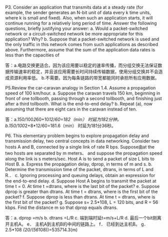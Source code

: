 P3. Consider an application that transmits data at a steady rate (for example, the sender generates an N-bit unit of data every k time units, where k is small and fixed). Also, when such an application starts, it will continue running
for a relatively long period of time. Answer the following questions, briefly justifying your answer:
a. Would a packet-switched network or a circuit-switched network be more appropriate for this application? Why?
b. Suppose that a packet-switched network is used and the only traffic in this network comes from such applications as described above. Furthermore, assume that the sum of the application data rates is less than the
capacities of

答：a.电路交换更适合。因为该应用要以稳定的速率传播，而分组交换无法保证数据传输速率的稳定，并且该应用需要长时间持续传输数据，使用分组交换并不会造成资源利用率低。
b.不需要。因为每条链路的带宽都能同时承担所有应用数据。

P5.Review the car-caravan analogy in Section 1.4. Assume a propagation speed of 100 km/hour.
a. Suppose the caravan travels 150 km, beginning in front of one tollbooth, passing through a second tollbooth, and finishing just after a third tollbooth. What is the end-to-end delay?
b. Repeat (a), now assuming that there are eight cars in the caravan instead of ten.

答：a.150/100*2*60+10*12/60=182（min）
时延为182分钟。
b.150/100*2+8*12/60=181.6（min）
时延为181分36秒。

P6. This elementary problem begins to explore propagation delay and transmission delay, two central concepts in data networking. Consider two hosts A and B, connected by a single link of rate R bps. Suppose由at the two hosts are separated by m meters、 and suppose the propagation speed along the link is s meters/sec. Host A is to send a packet of size L bits to Host B.
a. Express the propagation delay, dprop, in terms of m and s.
b. Determine the transmission time of the packet, dtrans, in terms of L and R.．
c. Ignoring processing and queuing delays, obtain an expression for the end-to-end delay.
d. Suppose Host A begins to transmit the packet at time t = 0. At time t =dtrans, where is the last bit of the packet?
e. Suppose dprop is greater than dtrans. At time t = dtrans, where is the first bit of the packet?
f. Suppose dprop is less than dtrans. At time t = dtrans, where is the first bit of the packet?
g. Suppose s= 2.5*108, L = 120 bits, and R = 56 kbps. Find the distance
m so that dprop equals dtrans.

答：a.  dprop =m/s
b.  dtrans =L/R
c.  端到端时延t=m/s+L/R
d.  最后一个bit刚离开主机A。
e． 主机A到主机B的中间的链路上。
f． 已经到达主机B。
g． 2.5*108 *(20/(56*108))=535714.3(m)
